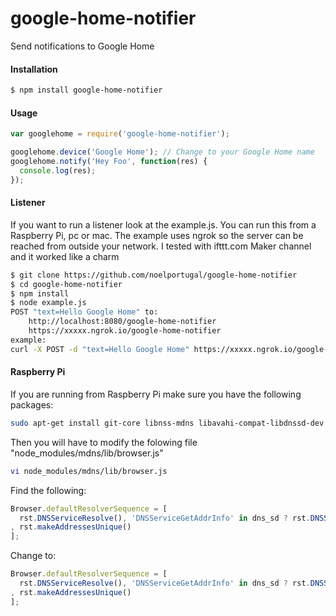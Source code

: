# google-home-notifier
Send notifications to Google Home

#### Installation
```sh
$ npm install google-home-notifier
```

#### Usage
```javascript
var googlehome = require('google-home-notifier');

googlehome.device('Google Home'); // Change to your Google Home name
googlehome.notify('Hey Foo', function(res) {
  console.log(res);
});
```

#### Listener
If you want to run a listener look at the example.js. You can run this from a Raspberry Pi, pc or mac. The example uses ngrok so the server can be reached from outside your network. I tested with ifttt.com Maker channel and it worked like a charm

```sh
$ git clone https://github.com/noelportugal/google-home-notifier
$ cd google-home-notifier
$ npm install
$ node example.js
POST "text=Hello Google Home" to:
    http://localhost:8080/google-home-notifier
    https://xxxxx.ngrok.io/google-home-notifier
example:
curl -X POST -d "text=Hello Google Home" https://xxxxx.ngrok.io/google-home-notifier
```
#### Raspberry Pi
If you are running from Raspberry Pi make sure you have the following packages:
```sh
sudo apt-get install git-core libnss-mdns libavahi-compat-libdnssd-dev
```
Then you will have to modify the folowing file "node_modules/mdns/lib/browser.js"
```sh
vi node_modules/mdns/lib/browser.js
```
Find the following:
```javascript
Browser.defaultResolverSequence = [
  rst.DNSServiceResolve(), 'DNSServiceGetAddrInfo' in dns_sd ? rst.DNSServiceGetAddrInfo() : rst.getaddrinfo()
, rst.makeAddressesUnique()
];
```
Change to:
```javascript
Browser.defaultResolverSequence = [
  rst.DNSServiceResolve(), 'DNSServiceGetAddrInfo' in dns_sd ? rst.DNSServiceGetAddrInfo() : rst.getaddrinfo({families:[4]})
, rst.makeAddressesUnique()
];
```


